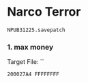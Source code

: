#  Narco Terror

`NPUB31225.savepatch`

### 1. max money

Target File: ``

```
200027A4 FFFFFFFF
```

